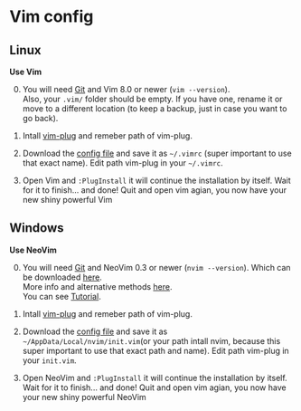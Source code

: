 # Vim config
[//]: # "https://github.com/fisadev/fisa-vim-config"

## Linux
**Use Vim**

0) You will need [Git] and Vim 8.0 or newer (`vim --version`).
<br> Also, your `.vim/` folder should be empty. If you have one, rename it or move to a different location (to keep a backup, just in case you want to go back).

1) Intall [vim-plug] and remeber path of vim-plug.

2) Download the [config file](https://github.com/TrQ-Hoan/vim-config/blob/master/.vimrc) and save it as `~/.vimrc` (super important to use that exact name). Edit path vim-plug in your `~/.vimrc`.

3) Open Vim and `:PlugInstall` it will continue the installation by itself. Wait for it to finish... and done! Quit and open vim agian, you now have your new shiny powerful Vim

## Windows
**Use NeoVim**

0) You will need [Git] and NeoVim 0.3 or newer (`nvim --version`). Which can be downloaded [here](https://github.com/neovim/neovim/releases).
<br> More info and alternative methods [here](https://github.com/neovim/neovim/wiki/Installing-Neovim).
<br> You can see [Tutorial](https://jdhao.github.io/2018/11/15/neovim_configuration_windows/).

[//]: # "Also, your `~/AppData/Local/nvim/` folder should be empty. If you have one, rename it or move to a different location (to keep a backup, just in case you want to go back)."

1) Intall [vim-plug] and remeber path of vim-plug.

2) Download the [config file](https://github.com/TrQ-Hoan/vim-config/blob/master/init.vim) and save it as `~/AppData/Local/nvim/init.vim`(or your path intall nvim, because this super important to use that exact path and name). Edit path vim-plug in your `init.vim`.

3) Open NeoVim and `:PlugInstall` it will continue the installation by itself. Wait for it to finish... and done! Quit and open vim agian, you now have your new shiny powerful NeoVim


[Git]: <https://git-scm.com/book/en/v2/Getting-Started-Installing-Git>
[vim-plug]: <https://github.com/junegunn/vim-plug>
